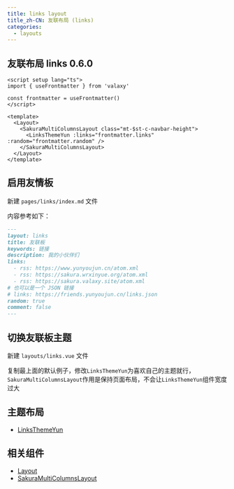 ```yaml
---
title: links layout
title_zh-CN: 友联布局 (links)
categories:
  - layouts
---
```


## 友联布局 links <SupTag>0.6.0</SupTag>

```vue
<script setup lang="ts">
import { useFrontmatter } from 'valaxy'

const frontmatter = useFrontmatter()
</script>

<template>
  <Layout>
    <SakuraMultiColumnsLayout class="mt-$st-c-navbar-height">
      <LinksThemeYun :links="frontmatter.links" :random="frontmatter.random" />
    </SakuraMultiColumnsLayout>
  </Layout>
</template>
```

## 启用友情板

新建 `pages/links/index.md` 文件

内容参考如下：

```md
---
layout: links
title: 友联板
keywords: 链接
description: 我的小伙伴们
links:
  - rss: https://www.yunyoujun.cn/atom.xml
  - rss: https://sakura.wrxinyue.org/atom.xml
  - rss: https://sakura.valaxy.site/atom.xml
# 也可以是一个 JSON 链接
# links: https://friends.yunyoujun.cn/links.json
random: true
comment: false
---
```

## 切换友联板主题

新建 `layouts/links.vue` 文件

复制最上面的默认例子，修改`LinksThemeYun`为喜欢自己的主题就行，`SakuraMultiColumnsLayout`作用是保持页面布局，不会让`LinksThemeYun`组件宽度过大

## 主题布局

- [LinksThemeYun](/components-themes/LinksThemeYun)

## 相关组件

- [Layout](/components/layout)
- [SakuraMultiColumnsLayout](/components-layout/SakuraMultiColumnsLayout)
